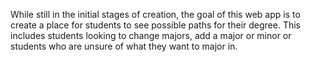 While still in the initial stages of creation, the goal of this web app is to create a place for students to see possible paths for their degree. This includes students looking to change majors, add a major or minor or students who are unsure of what they want to major in. 